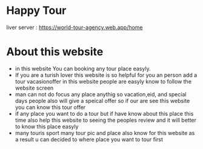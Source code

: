 # Happy Tour
liver server : https://world-tour-agency.web.app/home

# About this website 
* in this website You can booking any tour place easyly. 
* If you are a turish lover this website is so helpful for you an person add a tour vacasionoffer in this website people are easyly know to follow the website screen
* man can not do focus any place anythig so vacation,eid, and special days people also will give a speical offer so if our are see this website you can know this tour offer
* if any place you want to do a tour but if have know about this place this time also help this website to seeing the peoples review and it will better to know this place easyly
* many touris sport many tour pic and place also know for this website as a result u can decided to where place you want to tour first
